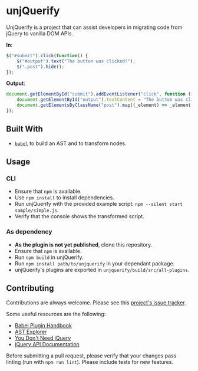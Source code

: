 # unjQuerify
UnjQuerify is a project that can assist developers in migrating code from jQuery to vanilla DOM APIs.

**In**:
```javascript
$("#submit").click(function() {
    $("#output").text("The button was clicked!");
    $(".post").hide();
});
```

**Output**:
```javascript
document.getElementById("submit").addEventListener("click", function () {
    document.getElementById("output").textContent = "The button was clicked!";
    document.getElementsByClassName("post").map((_element) => _element.style.display = "none");
});
```

## Built With
* [`babel`](https://babeljs.io/) to build an AST and to transform nodes.

## Usage

### CLI
* Ensure that `npm` is available.
* Use `npm install` to install dependencies.
* Run unjQuerify with the provided example script: `npm --silent start sample/simple.js`.
* Verify that the console shows the transformed script.

### As dependency
* **As the plugin is not yet published**, clone this repository.
* Ensure that `npm` is available.
* Run `npm build` in unjQuerify.
* Run `npm install path/to/unjquerify` in your dependant package.
* unjQuerify's plugins are exported in `unjquerify/build/src/all-plugins`.

## Contributing
Contributions are always welcome. Please see this [project's issue tracker](https://github.com/devbridie/unjquerify/issues).

Some useful resources are the following: 
* [Babel Plugin Handbook](https://github.com/jamiebuilds/babel-handbook/blob/master/translations/en/plugin-handbook.md#babel-plugin-handbook)
* [AST Explorer](https://astexplorer.net/#/gist/02b98eb0c96ef8d4762fb5a87a71b849/4ce7c810fc6e6aa48684a656f8b1b06b581e9b02)
* [You Don't Need jQuery](https://github.com/nefe/You-Dont-Need-jQuery)
* [jQuery API Documentation](http://api.jquery.com/)

Before submitting a pull request, please verify that your changes pass linting (run with `npm run lint`). Please include tests for new features.